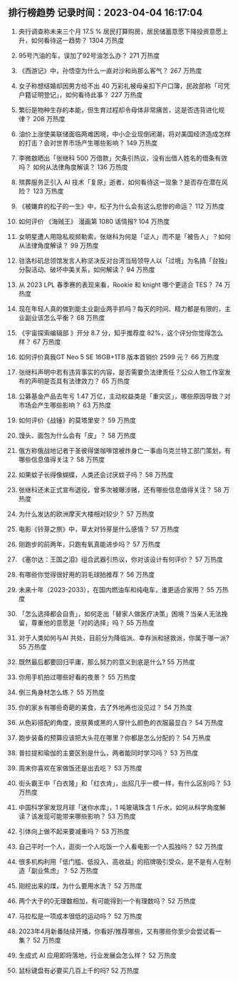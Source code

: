 
## 排行榜趋势 记录时间：2023-04-04 16:17:04
  
  1. 央行调查称未来三个月 17.5 % 居民打算购房，居民储蓄意愿下降投资意愿上升，如何看待这一趋势？ 1304 万热度
    
  2. 95号汽油的车，误加了92号油怎么办？ 271 万热度
    
  3. 《西游记》中，孙悟空为什么一直对沙和尚那么客气？ 267 万热度
    
  4. 女子称想结婚却因男方给不出 40 万彩礼被母亲扣下户口簿，民政部称「可凭户籍证明登记」，如何看待此事？ 227 万热度
    
  5. 繁衍是物种生存的本能，但生育过程却令母体非常痛苦，这是否违背进化规律？ 208 万热度
    
  6. 油价上涨使美联储面临两难困境，中小企业现倒闭潮，将对美国经济造成怎样的打击？会对世界市场产生哪些影响？ 149 万热度
    
  7. 李微敖晒出「张继科 500 万借款」欠条引热议，没有出借人姓名的借条有效吗？ 如何从法律角度解读？ 136 万热度
    
  8. 殡葬服务正引入 AI 技术「复原」逝者，如何看待这一现象？是否存在潜在风险？ 123 万热度
    
  9. 《被嫌弃的松子的一生》中，松子为什么会有这么悲惨的命运？ 112 万热度
    
  10. 如何评价 《海贼王》 漫画第 1080 话情报? 104 万热度
    
  11. 女明星遭人用隐私视频勒索，张继科为何是「证人」而不是「被告人」？如何从法律角度解读？ 99 万热度
    
  12. 驻洛杉矶总领馆发言人称坚决反对台湾当局领导人以「过境」为名搞「台独」分裂活动、破坏中美关系，如何解读？ 94 万热度
    
  13. 从 2023 LPL 春季赛的表现来看，Rookie 和 knight 哪个更适合 TES？ 74 万热度
    
  14. 现在年轻人真的做到能主业副业两手抓吗？每天的时间、精力都是有限的，主业副业该怎么平衡？ 68 万热度
    
  15. 《宇宙探索编辑部 》开分 8.7 分，知乎推荐度 82%，这个评分你觉得怎么样？ 67 万热度
    
  16. 如何评价真我GT Neo 5 SE 16GB+1TB 版本首销价 2599 元？ 66 万热度
    
  17. 张继科声明中若有违背事实的内容，是否需要负法律责任？公众人物工作室发布的声明是否具有法律效力？ 65 万热度
    
  18. 公募基金产品去年亏 1.47 万亿，主动权益类是「重灾区」，哪些原因导致？对市场会产生哪些影响？ 63 万热度
    
  19. 如何评价《战锤》的莫塔里安？ 59 万热度
    
  20. 馒头、面包为什么会有「皮」？ 58 万热度
    
  21. 俄方称俄战地记者于圣彼得堡咖啡馆被炸身亡一事由乌克兰特工部门策划，有哪些信息值得关注？ 58 万热度
    
  22. 如果蚊子长得像蝴蝶，人类还会讨厌蚊子吗？ 58 万热度
    
  23. 张继科还未正式宣布退役，曾多次被曝涉赌，还有哪些信息值得关注？ 58 万热度
    
  24. 为什么发达的欧洲摩天大楼相对较少？ 57 万热度
    
  25. 电影《铃芽之旅》中，草太对铃芽是什么感情？ 57 万热度
    
  26. 刚跑步的前两年，只跑有氧真能进步吗？ 57 万热度
    
  27. 《塞尔达：王国之泪》组合武器引热议，你对该设计有何评价？ 57 万热度
    
  28. 有哪些你觉得很好用的羽毛球拍推荐？ 56 万热度
    
  29. 未来十年（2023-2033），在国内燃油车和纯电车，谁更适合家用？ 55 万热度
    
  30. 「怎么选择都会自责」，如何走出「替家人做医疗决策」困境？当亲人无法挽留，尊重他的意愿是「对的选择」吗？ 55 万热度
    
  31. 对于人类如何与AI 共处，目前分为降临派、幸存派和拯救派，你属于哪一派? 55 万热度
    
  32. 既然最后都要回归平庸，那么努力的意义到底是什么? 55 万热度
    
  33. 你用手机拍过哪些好看的夜景？ 55 万热度
    
  34. 倒三角身材怎么练？ 55 万热度
    
  35. 你的家乡有哪些奇葩的美食，去了外地再也没见过？ 54 万热度
    
  36. 从色彩搭配的角度，皮肤黄或黑的人穿什么颜色的衣服最显白？ 54 万热度
    
  37. 跑步装备的预算应该把大头花在哪里？你都是怎么分配的？ 54 万热度
    
  38. 普拉提和瑜伽的主要区别是什么，两者能同时学习吗？ 53 万热度
    
  39. 周末你喜欢在家做饭还是出去吃？ 53 万热度
    
  40. 街头霸王中「白衣隆」和「红衣肯」，出招几乎一模一样，有什么区别吗？ 53 万热度
    
  41. 中国科学家发现月球「迷你水库」，1 吨玻璃珠含 1 斤水，如何从科学角度解读？该发现可能带来哪些影响？ 53 万热度
    
  42. 引体向上做不起来要减重吗？ 53 万热度
    
  43. 自己平时一个人，逛街一个人吃饭一个人看电影一个人孤独吗？ 52 万热度
    
  44. 很多机构利用「低门槛、低投入、高收益」的招牌吸引受众，是不是有人在制造「副业焦虑」？ 52 万热度
    
  45. 刚挖出来的煤，为什么要用水洗？ 52 万热度
    
  46. 两个大于的0无理数相加，有可能得到一个有理数吗？ 52 万热度
    
  47. 马拉松是一项成本很低的运动吗？ 52 万热度
    
  48. 2023年4月新番陆续开播，你看好/推荐哪些，又有哪些你至少会尝试看一集？ 52 万热度
    
  49. 生成式 AI 应用即将落地，行业发展会怎么样？ 52 万热度
    
  50. 鼠标键盘有必要买几百上千的吗? 52 万热度
    